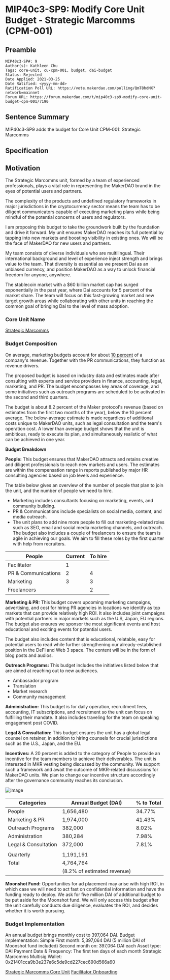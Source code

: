 # MIP40c3-SP9: Modify Core Unit Budget - Strategic Marcomms (CPM-001)

## Preamble

```
MIP40c3-SP#: 9
Author(s): Kathleen Chu
Tags: core-unit, cu-cpm-001, budget, dai-budget
Status: Rejected
Date Applied: 2021-03-25
Date Ratified: <yyyy-mm-dd>  
Ratification Poll URL: https://vote.makerdao.com/polling/QmT8hdMX?network=mainnet
Forum URL: https://forum.makerdao.com/t/mip40c3-sp9-modify-core-unit-budget-cpm-001/7190
```

## Sentence Summary

MIP40c3-SP9 adds the budget for Core Unit CPM-001: Strategic Marcomms

## Specification
## Motivation

The Strategic Marcomms unit, formed by a team of experienced professionals, plays a vital role in representing the MakerDAO brand in the eyes of potential users and partners.

The complexity of the products and undefined regulatory frameworks in major jurisdictions in the cryptocurrency sector means the team has to be diligent communicators capable of executing marketing plans while being mindful of the potential concerns of users and regulators.

I am proposing this budget to take the groundwork built by the foundation and drive it forward. My unit ensures MakerDAO reaches its full potential by tapping into new markets and boosting visibility in existing ones. We will be the face of MakerDAO for new users and partners.

My team consists of diverse individuals who are multilingual. Their international background and level of experience inject strength and brings value to the team. That diversity is essential as we present Dai as an unbiased currency, and position MakerDAO as a way to unlock financial freedom for anyone, anywhere.

The stablecoin market with a $60 billion market cap has surged exponentially in the past year, where Dai accounts for 5 percent of the market share. The team will focus on this fast-growing market and new target growth areas while collaborating with other units in reaching the common goal of bringing Dai to the level of mass adoption.

### Core Unit Name

[Strategic Marcomms](https://forum.makerdao.com/t/mip39c2-strategic-marcomms-core-unit/7189)

### Budget Composition

On average, marketing budgets account for about [10 percent](https://deloitte.wsj.com/cmo/2017/01/24/who-has-the-biggest-marketing-budgets/) of a company's revenue. Together with the PR communications, they function as revenue drivers.

The proposed budget is based on industry data and estimates made after consulting with experts and service providers in finance, accounting, legal, marketing, and PR. The budget encompasses key areas of coverage, and some initiatives such as outreach programs are scheduled to be activated in the second and third quarters.

The budget is about 8.2 percent of the Maker protocol's revenue (based on estimates from the first two months of the year), below the 10 percent average. The below-average estimate is made regardless of additional costs unique to MakerDAO units, such as legal consultation and the team's operation cost. A lower than average budget shows that the unit is ambitious, ready to execute its plan, and simultaneously realistic of what can be achieved in one year.

**Budget Breakdown**

**People:**
This budget ensures that MakerDAO attracts and retains creative and diligent professionals to reach new markets and users. The estimates are within the compensation range in reports published by major HR consulting agencies based on job levels and experience.

The table below gives an overview of the number of people that plan to join the unit, and the number of people we need to hire.

* Marketing includes consultants focusing on marketing, events, and community building.
* PR & Communications include specialists on social media, content, and media outreach.
* The unit plans to add nine more people to fill out marketing-related roles such as SEO, email and social media marketing channels, and outreach. The budget also includes a couple of freelancers to ensure the team is agile in achieving our goals. We aim to fill these roles by the first quarter with help from recruiters.

|People|Current|To hire|
| --- | --- | --- |
|Facilitator|1||
|PR & Communications|2|4|
|Marketing|3|3|
|Freelancers||2|

**Marketing & PR:**
This budget covers upcoming marketing campaigns, advertising, and cost for hiring PR agencies in locations we identify as top markets that can provide relatively high ROI. It also includes joint campaigns with potential partners in major markets such as the U.S, Japan, EU regions. The budget also ensures we sponsor the most significant events and host educational and exciting events for potential users.

The budget also includes content that is educational, relatable, easy for potential users to read while further strengthening our already-established position in the DeFi and Web 3 space. The content will be in the form of blog posts and audios.

**Outreach Programs:**
This budget includes the initiatives listed below that are aimed at reaching out to new audiences.

* Ambassador program
* Translation
* Market research
* Community management

**Administration:**
This budget is for daily operation, recruitment fees, accounting, IT subscriptions, and recruitment so the unit can focus on fulfilling their mandate. It also includes traveling for the team on speaking engagement post COVID.

**Legal & Consultation:**
This budget ensures the unit has a global legal counsel on retainer, in addition to hiring counsels for crucial jurisdictions such as the U.S., Japan, and the EU.

**Incentives:**
A 20 percent is added to the category of People to provide an incentive for the team members to achieve their deliverables. The unit is interested in MKR vesting being discussed by the community. We support such a framework and await the outcome of MKR-related discussions for MakerDAO units. We plan to change our incentive structure accordingly after the governance community reaches its conclusion.

![image](https://user-images.githubusercontent.com/32653033/117306089-61b68b00-ae4d-11eb-8574-8971e994e927.png)

|Categories|Annual Budget (DAI)|% to Total|
| --- | --- | --- |
|People|1,656,480|34.77%|
|Marketing & PR|1,974,000|41.43%|
|Outreach Programs|382,000|8.02%|
|Administration|380,284|7.98%|
|Legal & Consultation|372,000|7.81%|
||||
|Quarterly|1,191,191||
|Total|4,764,764||
||(8.2% of estimated revenue)||

**Moonshot Fund:**
Opportunities for ad placement may arise with high ROI, in which case we will need to act fast on confidential information and have the funding ready to deploy. We ask for five million DAI of additional budget to be put aside for the Moonshot fund. We will only access this budget after the unit carefully conducts due diligence, evaluates the ROI, and decides whether it is worth pursuing.

### Budget Implementation

An annual budget brings monthly cost to 397,064 DAI.
Budget implementation: Simple
First month: 5,397,064 DAI (5 million DAI of Moonshot fund included)
Second month on: 397,064 DAI each
Asset type: DAI
Payment Date & Frequency: The first ten days of each month
Strategic Marcomms Multisig Wallet: 0x21401cca9b3e237e6c5de9cd227cec690d566a60

[Strategic Marcomms Core Unit](https://forum.makerdao.com/t/mip39c2-strategic-marcomms-core-unit/7189/2)
[Facilitator Onboarding](https://forum.makerdao.com/t/mip41c4-facilitator-onboarding/7191)
